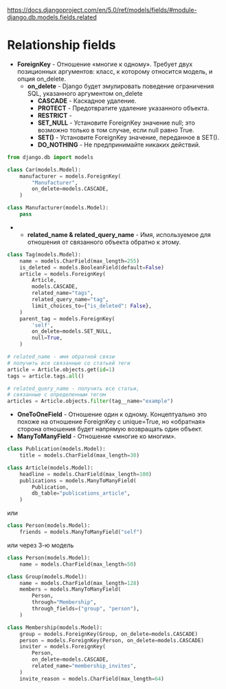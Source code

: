 
https://docs.djangoproject.com/en/5.0/ref/models/fields/#module-django.db.models.fields.related

# Relationship fields

- **ForeignKey** - Отношение «многие к одному». Требует двух позиционных аргументов: класс, к которому относится модель, и опция on_delete.
  - **on_delete** - Django будет эмулировать поведение ограничения SQL, указанного аргументом on_delete
    - **CASCADE** - Каскадное удаление.
    -  **PROTECT** - Предотвратите удаление указанного объекта.
    - **RESTRICT** - 
    -  **SET_NULL** - Установите ForeignKey значение null; это возможно только в том случае, если null равно True.
    - **SET()** - Установите ForeignKey значение, переданное в SET().
    - **DO_NOTHING** - Не предпринимайте никаких действий.
```python
from django.db import models

class Car(models.Model):
    manufacturer = models.ForeignKey(
        "Manufacturer",
        on_delete=models.CASCADE,
    )

class Manufacturer(models.Model):
    pass
```
-
  - **related_name & related_query_name** - Имя, используемое для отношения от связанного объекта обратно к этому.
```python
class Tag(models.Model):
    name = models.CharField(max_length=255)
    is_deleted = models.BooleanField(default=False)
    article = models.ForeignKey(
        Article,
        models.CASCADE,
        related_name="tags",
        related_query_name="tag",
        limit_choices_to={"is_deleted": False},
    )
    parent_tag = models.ForeignKey(
        'self', 
        on_delete=models.SET_NULL, 
        null=True,
    )

# related_name - имя обратной связи
# получить все связанные со статьей теги
article = Article.objects.get(id=1)
tags = article.tags.all()

# related_query_name - получить все статьи, 
# связанные с определенным тегом
articles = Article.objects.filter(tag__name="example")
```
- **OneToOneField** - Отношение один к одному. Концептуально это похоже на отношение ForeignKey с unique=True, но «обратная» сторона отношения будет напрямую возвращать один объект.
- **ManyToManyField** - Отношение «многие ко многим».
```python
class Publication(models.Model):
    title = models.CharField(max_length=30)

class Article(models.Model):
    headline = models.CharField(max_length=100)
    publications = models.ManyToManyField(
        Publication,
        db_table="publications_article",
    )
```
или
```python
class Person(models.Model):
    friends = models.ManyToManyField("self")
```
или через 3-ю модель
```python
class Person(models.Model):
    name = models.CharField(max_length=50)

class Group(models.Model):
    name = models.CharField(max_length=128)
    members = models.ManyToManyField(
        Person,
        through="Membership",
        through_fields=("group", "person"),
    )

class Membership(models.Model):
    group = models.ForeignKey(Group, on_delete=models.CASCADE)
    person = models.ForeignKey(Person, on_delete=models.CASCADE)
    inviter = models.ForeignKey(
        Person,
        on_delete=models.CASCADE,
        related_name="membership_invites",
    )
    invite_reason = models.CharField(max_length=64)
```
